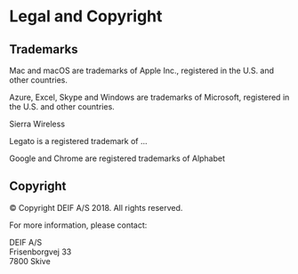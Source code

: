 # Legal and Copyright

## Trademarks

Mac and macOS are trademarks of Apple Inc., registered in the U.S. and other countries.

Azure, Excel, Skype and Windows are trademarks of Microsoft, registered in the U.S. and other countries.

Sierra Wireless

Legato is a registered trademark of ...

Google and Chrome are registered trademarks of Alphabet

## Copyright

© Copyright DEIF A/S 2018. All rights reserved.



For more information, please contact:

DEIF A/S  
Frisenborgvej 33  
7800 Skive



